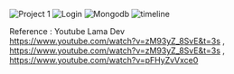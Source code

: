 
![Project 1](https://user-images.githubusercontent.com/93248399/147448995-934302d9-a97c-4e01-b2ef-7c8e3cff6faa.png)
![Login](https://user-images.githubusercontent.com/93248399/147449001-c216389e-a8e3-4bd9-ab37-0468b6c03fa5.png)
![Mongodb](https://user-images.githubusercontent.com/93248399/147448993-b650edc1-8dbd-4ef6-9101-f1d85a927df7.png)
![timeline](https://user-images.githubusercontent.com/93248399/147448998-0449e678-09f1-4365-a414-3b4047f3ccdf.png)

Reference : 
Youtube Lama Dev  
https://www.youtube.com/watch?v=zM93yZ_8SvE&t=3s ,
https://www.youtube.com/watch?v=zM93yZ_8SvE&t=3s ,
https://www.youtube.com/watch?v=pFHyZvVxce0
